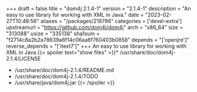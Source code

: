 +++
draft = false
title = "dom4j 2.1.4-1"
version = "2.1.4-1"
description = "An easy to use library for working with XML in Java."
date = "2023-02-27T10:48:56"
aliases = "/packages/218786"
categories = ['devel-extra']
upstreamurl = "https://github.com/dom4j/dom4j"
arch = "x86_64"
size = "313088"
usize = "335138"
sha1sum = "f2714c8a2b2a78639a6f14c06aa6f760403b0858"
depends = "['openjre']"
reverse_depends = "['itext7']"
+++
An easy to use library for working with XML in Java.{{< spoiler text="show files" >}}* /usr/share/doc/dom4j-2.1.4/LICENSE
* /usr/share/doc/dom4j-2.1.4/README.md
* /usr/share/doc/dom4j-2.1.4/TODO
* /usr/share/java/dom4j.jar
{{< /spoiler >}}
